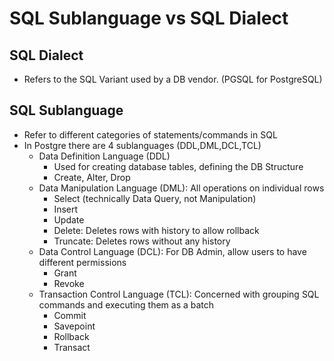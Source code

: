 # SQL Sublanguage vs SQL Dialect
## SQL Dialect
* Refers to the SQL Variant used by a DB vendor. (PGSQL for PostgreSQL)
## SQL Sublanguage
* Refer to different categories of statements/commands in SQL
* In Postgre there are 4 sublanguages (DDL,DML,DCL,TCL)
    * Data Definition Language (DDL)
        * Used for creating database tables, defining the DB Structure
        * Create, Alter, Drop
    * Data Manipulation Language (DML): All operations on individual rows
        * Select (technically Data Query, not Manipulation)
        * Insert
        * Update
        * Delete: Deletes rows with history to allow rollback
        * Truncate: Deletes rows without any history
    * Data Control Language (DCL): For DB Admin, allow users to have different permissions
        * Grant
        * Revoke
    * Transaction Control Language (TCL): Concerned with grouping SQL commands and executing them as a batch
        * Commit
        * Savepoint
        * Rollback
        * Transact